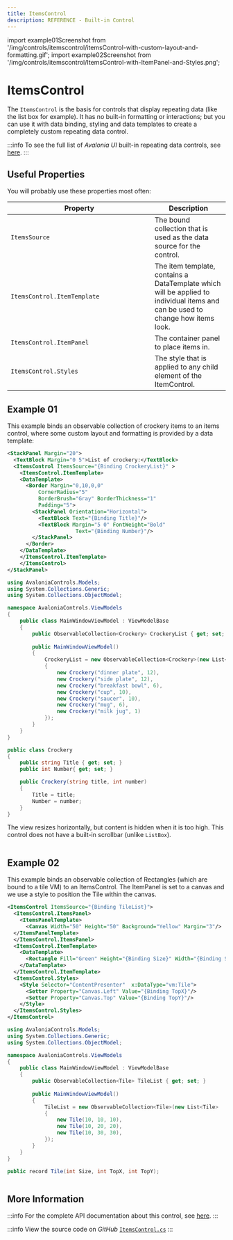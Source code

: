 ```yaml
---
title: ItemsControl
description: REFERENCE - Built-in Control
---
```


import example01Screenshot from '/img/controls/itemscontrol/itemsControl-with-custom-layout-and-formatting.gif';
import example02Screenshot from '/img/controls/itemscontrol/ItemsControl-with-ItemPanel-and-Styles.png';

# ItemsControl

The `ItemsControl` is the basis for controls that display repeating data (like the list box for example). It has no built-in formatting or interactions; but you can use it with data binding, styling and data templates to create a completely custom repeating data control.

:::info
To see the full list of _Avalonia UI_ built-in repeating data controls, see [here](repeating-data-controls.md).
:::

## Useful Properties

You will probably use these properties most often:

<table>
  <thead>
    <tr>
      <th width="316">Property</th>
      <th>Description</th>
    </tr>
  </thead>
  <tbody>
    <tr>
      <td><code>ItemsSource</code></td>
      <td>The bound collection that is used as the data source for the control.</td>
    </tr>
    <tr>
      <td><code>ItemsControl.ItemTemplate</code></td>
      <td>The item template, contains a DataTemplate which will be applied to individual items and can be used to change how items look.</td>
    </tr>
    <tr>
      <td><code>ItemsControl.ItemPanel</code></td>
      <td>The container panel to place items in.</td>
    </tr>
    <tr>
      <td><code>ItemsControl.Styles</code></td>
      <td>The style that is applied to any child element of the ItemControl.</td>
    </tr>
  </tbody>
</table>

## Example 01

This example binds an observable collection of crockery items to an items control, where some custom layout and formatting is provided by a data template:

```xml
<StackPanel Margin="20">
  <TextBlock Margin="0 5">List of crockery:</TextBlock>
  <ItemsControl ItemsSource="{Binding CrockeryList}" >
    <ItemsControl.ItemTemplate>
    <DataTemplate>
      <Border Margin="0,10,0,0"
          CornerRadius="5"
          BorderBrush="Gray" BorderThickness="1"
          Padding="5">
        <StackPanel Orientation="Horizontal">
          <TextBlock Text="{Binding Title}"/>
          <TextBlock Margin="5 0" FontWeight="Bold" 
                      Text="{Binding Number}"/>
        </StackPanel>
      </Border>
    </DataTemplate>
    </ItemsControl.ItemTemplate>
    </ItemsControl>
</StackPanel>
```

```csharp title='C# View Model'
using AvaloniaControls.Models;
using System.Collections.Generic;
using System.Collections.ObjectModel;

namespace AvaloniaControls.ViewModels
{
    public class MainWindowViewModel : ViewModelBase
    {
        public ObservableCollection<Crockery> CrockeryList { get; set; }
        
        public MainWindowViewModel()
        {
            CrockeryList = new ObservableCollection<Crockery>(new List<Crockery>
            {
                new Crockery("dinner plate", 12),
                new Crockery("side plate", 12),
                new Crockery("breakfast bowl", 6),
                new Crockery("cup", 10),
                new Crockery("saucer", 10),
                new Crockery("mug", 6),
                new Crockery("milk jug", 1)
            });    
        }
    }
}
```

```csharp title='C# Item Class'
public class Crockery
{
    public string Title { get; set; }
    public int Number{ get; set; }

    public Crockery(string title, int number)
    {
        Title = title;
        Number = number;
    }
}
```

The view resizes horizontally, but content is hidden when it is too high. This control does not have a built-in scrollbar (unlike `ListBox`).

<img src={example01Screenshot} alt="" />

## Example 02
This example binds an observable collection of Rectangles (which are bound to a tile VM) to an ItemsControl. The ItemPanel is set to a canvas and we use a style to position the Tile within the canvas.

```xml
<ItemsControl ItemsSource="{Binding TileList}">
  <ItemsControl.ItemsPanel>
    <ItemsPanelTemplate>
      <Canvas Width="50" Height="50" Background="Yellow" Margin="3"/>
  </ItemsPanelTemplate>
  </ItemsControl.ItemsPanel>
  <ItemsControl.ItemTemplate>
    <DataTemplate>
      <Rectangle Fill="Green" Height="{Binding Size}" Width="{Binding Size}"/>
    </DataTemplate>
  </ItemsControl.ItemTemplate>
  <ItemsControl.Styles>
    <Style Selector="ContentPresenter"  x:DataType="vm:Tile">
      <Setter Property="Canvas.Left" Value="{Binding TopX}"/>
      <Setter Property="Canvas.Top" Value="{Binding TopY}"/>
    </Style>
  </ItemsControl.Styles>
</ItemsControl>
```

```csharp title='C# View Model'
using AvaloniaControls.Models;
using System.Collections.Generic;
using System.Collections.ObjectModel;

namespace AvaloniaControls.ViewModels
{
    public class MainWindowViewModel : ViewModelBase
    {
        public ObservableCollection<Tile> TileList { get; set; }
        
        public MainWindowViewModel()
        {
            TileList = new ObservableCollection<Tile>(new List<Tile>
            {
                new Tile(10, 10, 10),
                new Tile(10, 20, 20),
                new Tile(10, 30, 30),
            });    
        }
    }
}
```

```csharp title='C# Item Class'
public record Tile(int Size, int TopX, int TopY);
```

<img src={example02Screenshot} alt="" />

## More Information

:::info
For the complete API documentation about this control, see [here](http://reference.avaloniaui.net/api/Avalonia.Controls/ItemsControl/).
:::

:::info
View the source code on _GitHub_ [`ItemsControl.cs`](https://github.com/AvaloniaUI/Avalonia/blob/master/src/Avalonia.Controls/ItemsControl.cs)
:::



